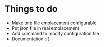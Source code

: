 # Things to do

 + Make tmp file emplacement configurable
 + Put json file in real emplacement
 + Add command to modify configuration file
 + Documentation ;-)
